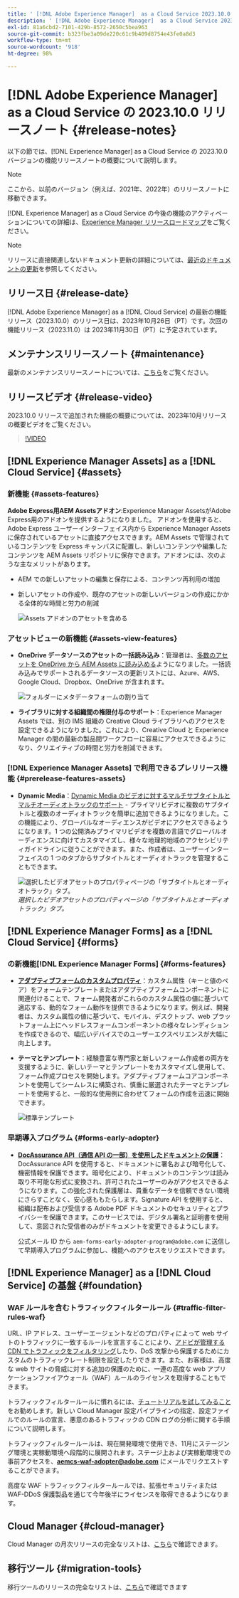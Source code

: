 ```yaml
---
title: ' [!DNL Adobe Experience Manager]  as a Cloud Service 2023.10.0 リリースのリリースノート。'
description: ' [!DNL Adobe Experience Manager]  as a Cloud Service 2023.10.0 リリースのリリースノート。'
exl-id: 81a6cbd2-7101-429b-8572-2650c5bea963
source-git-commit: b323fbe3a09de220c61c9b409d8754e43fe0a8d3
workflow-type: tm+mt
source-wordcount: '918'
ht-degree: 98%

---
```


# [!DNL Adobe Experience Manager] as a Cloud Service の 2023.10.0 リリースノート {#release-notes}

以下の節では、[!DNL Experience Manager] as a Cloud Service の 2023.10.0 バージョンの機能リリースノートの概要について説明します。

>[!NOTE]
>
>ここから、以前のバージョン（例えば、2021年、2022年）のリリースノートに移動できます。
>
>[!DNL Experience Manager] as a Cloud Service の今後の機能のアクティベーションについての詳細は、[Experience Manager リリースロードマップ](https://experienceleague.adobe.com/docs/experience-manager-release-information/aem-release-updates/update-releases-roadmap.html?lang=ja)をご覧ください。

>[!NOTE]
>
>リリースに直接関連しないドキュメント更新の詳細については、[最近のドキュメントの更新](https://experienceleague.adobe.com/docs/experience-manager-release-information/aem-release-updates/doc-updates/documentation-updates.html?lang=ja)を参照してください。

## リリース日 {#release-date}

[!DNL Adobe Experience Manager] as a [!DNL Cloud Service] の最新の機能リリース（2023.10.0）のリリース日は、2023年10月26日（PT）です。次回の機能リリース（2023.11.0）は 2023年11月30日（PT）に予定されています。

## メンテナンスリリースノート {#maintenance}

最新のメンテナンスリリースノートについては、[こちら](/help/release-notes/maintenance/latest.md)をご覧ください。

## リリースビデオ {#release-video}

2023.10.0 リリースで追加された機能の概要については、2023年10月リリースの概要ビデオをご覧ください。

>[!VIDEO](https://video.tv.adobe.com/v/3425186/?quality=12)

## [!DNL Experience Manager Assets] as a [!DNL Cloud Service] {#assets}

### 新機能 {#assets-features}

**Adobe Express用AEM Assetsアドオン**:Experience Manager AssetsがAdobe Express用のアドオンを提供するようになりました。 アドオンを使用すると、Adobe Express ユーザーインターフェイス内から Experience Manager Assets に保存されているアセットに直接アクセスできます。AEM Assets で管理されているコンテンツを Express キャンバスに配置し、新しいコンテンツや編集したコンテンツを AEM Assets リポジトリに保存できます。アドオンには、次のような主なメリットがあります。

* AEM での新しいアセットの編集と保存による、コンテンツ再利用の増加

* 新しいアセットの作成や、既存のアセットの新しいバージョンの作成にかかる全体的な時間と労力の削減

  ![Assets アドオンのアセットを含める](/help/assets/assets/aem-assets-add-on-include-assets.png)

### アセットビューの新機能 {#assets-view-features}

* **OneDrive データソースのアセットの一括読み込み**：管理者は、[多数のアセットを OneDrive から AEM Assets に読み込める](/help/assets/bulk-import-assets-view.md#onedrive-developer-application)ようになりました。一括読み込みでサポートされるデータソースの更新リストには、Azure、AWS、Google Cloud、Dropbox、OneDrive が含まれます。

  ![フォルダーにメタデータフォームの割り当て](/help/assets/assets/bulk-import-source-details-onedrive.png)

* **ライブラリに対する組織間の権限付与のサポート**：Experience Manager Assets では、別の IMS 組織の Creative Cloud ライブラリへのアクセスを設定できるようになりました。これにより、Creative Cloud と Experience Manager の間の最新の製品間ワークフローに容易にアクセスできるようになり、クリエイティブの時間と労力を削減できます。

### [!DNL Experience Manager Assets] で利用できるプレリリース機能 {#prerelease-features-assets}

* **Dynamic Media**：[Dynamic Media のビデオに対するマルチサブタイトルとマルチオーディオトラックのサポート](/help/assets/dynamic-media/video.md#about-msma) - プライマリビデオに複数のサブタイトルと複数のオーディオトラックを簡単に追加できるようになりました。この機能により、グローバルなオーディエンスがビデオにアクセスできるようになります。1 つの公開済みプライマリビデオを複数の言語でグローバルオーディエンスに向けてカスタマイズし、様々な地理的地域のアクセシビリティガイドラインに従うことができます。また、作成者は、ユーザーインターフェイスの 1 つのタブからサブタイトルとオーディオトラックを管理することもできます。

  ![選択したビデオアセットのプロパティページの「サブタイトルとオーディオトラック」タブ。](/help/release-notes/assets/msma-aem-cs.png)*選択したビデオアセットのプロパティページの「サブタイトルとオーディオトラック」タブ。*

## [!DNL Experience Manager Forms] as a [!DNL Cloud Service] {#forms}

### の新機能[!DNL Experience Manager Forms] {#forms-features}

* **[アダプティブフォームのカスタムプロパティ](/help/forms/template-editor-core-components.md#add-a-custom-group-name-in-the-policy-of-template-editor)**：カスタム属性（キーと値のペア）をフォームテンプレートまたはアダプティブフォームコンポーネントに関連付けることで、フォーム開発者がこれらのカスタム属性の値に基づいて適応する、動的なフォーム動作を提供できるようになります。例えば、開発者は、カスタム属性の値に基づいて、モバイル、デスクトップ、web プラットフォーム上にヘッドレスフォームコンポーネントの様々なレンディションを作成できるので、幅広いデバイスでのユーザーエクスペリエンスが大幅に向上します。

* **テーマとテンプレート**：経験豊富な専門家と新しいフォーム作成者の両方を支援するように、新しいテーマとテンプレートをカスタマイズし使用して、フォーム作成プロセスを開始します。アダプティブフォームコアコンポーネントを使用してシームレスに構築され、慎重に厳選されたテーマとテンプレートを使用すると、一般的な使用例に合わせてフォームの作成を迅速に開始できます。

  ![標準テンプレート](/help/forms/assets/form-templates-ootb.png)


### 早期導入プログラム {#forms-early-adopter}

* **[DocAssurance API（通信 API の一部）を使用したドキュメントの保護](/help/forms/aem-forms-cloud-service-communications-introduction.md#document-assurance-doc-assurance)**：DocAssurance API を使用すると、ドキュメントに署名および暗号化して、機密情報を保護できます。暗号化により、ドキュメントのコンテンツは読み取り不可能な形式に変換され、許可されたユーザーのみがアクセスできるようになります。この強化された保護層は、貴重なデータを信頼できない環境にさらすことなく、安心感ももたらします。Signature API を使用すると、組織は配布および受信する Adobe PDF ドキュメントのセキュリティとプライバシーを保護できます。このサービスでは、デジタル署名と証明書を使用して、意図された受信者のみがドキュメントを変更できるようにします。

  公式メール ID から `aem-forms-early-adopter-program@adobe.com` に送信して早期導入プログラムに参加し、機能へのアクセスをリクエストできます。

## [!DNL Experience Manager] as a [!DNL Cloud Service] の基盤 {#foundation}

### WAF ルールを含むトラフィックフィルタールール {#traffic-filter-rules-waf}

URL、IP アドレス、ユーザーエージェントなどのプロパティによって web サイトのトラフィックに一致するルールを宣言することにより、[アドビが管理する CDN でトラフィックをフィルタリング](/help/security/traffic-filter-rules-including-waf.md)したり、DoS 攻撃から保護するためにカスタムのトラフィックレート制限を設定したりできます。また、お客様は、高度な web サイトの脅威に対する追加の保護のために、一連の高度な web アプリケーションファイアウォール（WAF）ルールのライセンスを取得することもできます。

トラフィックフィルタールールに慣れるには、[チュートリアルを試してみること](https://experienceleague.adobe.com/docs/experience-manager-learn/cloud-service/security/traffic-filter-and-waf-rules/overview.html?lang=ja)をお勧めします。新しい Cloud Manager 設定パイプラインの指定、設定ファイルでのルールの宣言、悪意のあるトラフィックの CDN ログの分析に関する手順について説明します。

トラフィックフィルタールールは、現在開発環境で使用でき、11月にステージング環境と実稼動環境へ段階的に展開されます。ステージ上および実稼動環境での事前アクセスを、**aemcs-waf-adopter@adobe.com** にメールでリクエストすることができます。

高度な WAF トラフィックフィルタールールでは、拡張セキュリティまたは WAF-DDoS 保護製品を通じて今年後半にライセンスを取得できるようになります。

## Cloud Manager {#cloud-manager}

Cloud Manager の月次リリースの完全なリストは、[こちら](/help/implementing/cloud-manager/release-notes/current.md)で確認できます。

## 移行ツール {#migration-tools}

移行ツールのリリースの完全なリストは、[こちら](/help/journey-migration/release-notes/release-notes-migration-tools-current.md)で確認できます
